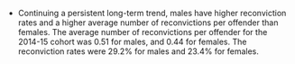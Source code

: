 * Continuing a persistent long-term trend, males have higher reconviction rates and a higher average number of reconvictions per offender than females. The average number of reconvictions per offender for the 2014-15 cohort was 0.51 for males, and 0.44 for females. The reconviction rates were 29.2% for males and 23.4% for females.
